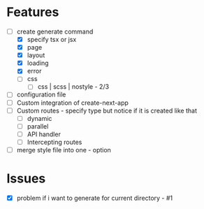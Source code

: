 # Features

- [ ] create generate command
  - [x] specify tsx or jsx
  - [x] page
  - [x] layout
  - [x] loading
  - [x] error
  - [ ] css
    - [ ] css | scss | nostyle - 2/3
- [ ] configuration file
- [ ] Custom integration of create-next-app
- [ ] Custom routes - specify type but notice if it is created like that
  - [ ] dynamic
  - [ ] parallel
  - [ ] API handler
  - [ ] Intercepting routes
- [ ] merge style file into one - option

# Issues

- [x] problem if i want to generate for current directory - #1

